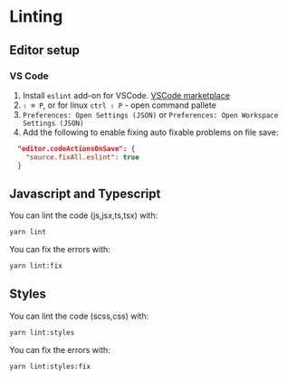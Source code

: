 # Linting

## Editor setup

### VS Code

1. Install `eslint` add-on for VSCode. [VSCode marketplace](https://marketplace.visualstudio.com/items?itemName=dbaeumer.vscode-eslint)
1. `⇧ ⌘ P`, or for linux `ctrl ⇧ P` - open command pallete
1. `Preferences: Open Settings (JSON)` or `Preferences: Open Workspace Settings (JSON)`
1. Add the following to enable fixing auto fixable problems on file save:

```json
  "editor.codeActionsOnSave": {
    "source.fixAll.eslint": true
  }
```

## Javascript and Typescript

You can lint the code (js,jsx,ts,tsx) with:

```bash
yarn lint
```

You can fix the errors with:

```bash
yarn lint:fix
```

## Styles

You can lint the code (scss,css) with:

```bash
yarn lint:styles
```

You can fix the errors with:

```bash
yarn lint:styles:fix
```
